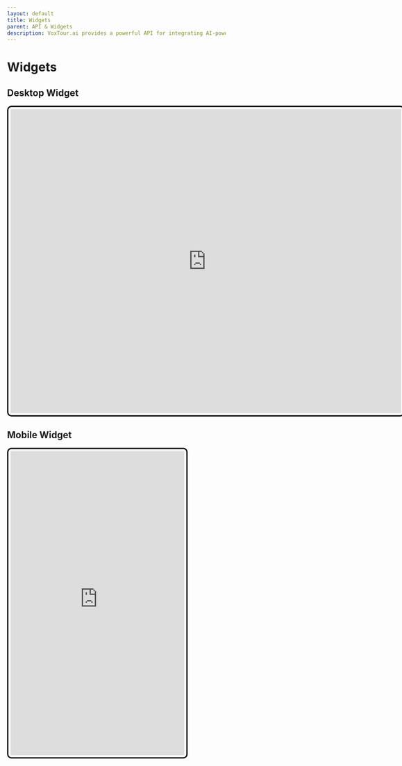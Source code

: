```yaml
---
layout: default
title: Widgets
parent: API & Widgets
description: VoxTour.ai provides a powerful API for integrating AI-powered audio guides and travel experiences into applications, websites, and services. Our API enables seamless access to high-quality, location-based storytelling, allowing users to explore destinations with engaging narratives, historical insights, and personalized recommendations.
---
```


# Widgets

<style>
    html, body {
        height: 100%;
        margin: 0;
    }
    .voxtour-desctop-widget-container {
        width: 900px;
        height: 700px;
        justify-content: center;
        align-items: center;
        border: 3px solid #000;
        border-radius: 10px;
        padding: 5px;
        background-color: #f8f8f8;
    }
    .voxtour-mobile-widget-container {
        width: 400px;
        height: 700px;
        justify-content: center;
        align-items: center;
        border: 3px solid #000;
        border-radius: 10px;
        padding: 5px;
        background-color: #f8f8f8;
    }
    .voxtour-widget {
        width: 100%;
        height: 100%;
        border: none;
    }
</style>

## Desktop Widget
<div class="voxtour-desctop-widget-container">
    <iframe class="voxtour-widget" src="https://widget.voxtour.ai/"></iframe>
</div>

## Mobile Widget
<div class="voxtour-mobile-widget-container">
    <iframe class="voxtour-widget" src="https://widget.voxtour.ai/"></iframe>
</div>
